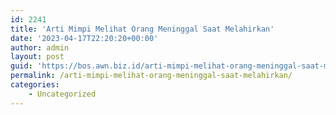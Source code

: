 ```yaml
---
id: 2241
title: 'Arti Mimpi Melihat Orang Meninggal Saat Melahirkan'
date: '2023-04-17T22:20:20+00:00'
author: admin
layout: post
guid: 'https://bos.awn.biz.id/arti-mimpi-melihat-orang-meninggal-saat-melahirkan/'
permalink: /arti-mimpi-melihat-orang-meninggal-saat-melahirkan/
categories:
    - Uncategorized
---
```


